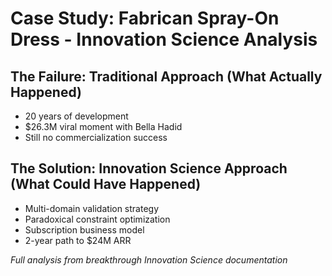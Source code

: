 # Case Study: Fabrican Spray-On Dress - Innovation Science Analysis

## The Failure: Traditional Approach (What Actually Happened)
- 20 years of development
- $26.3M viral moment with Bella Hadid
- Still no commercialization success

## The Solution: Innovation Science Approach (What Could Have Happened)
- Multi-domain validation strategy
- Paradoxical constraint optimization
- Subscription business model
- 2-year path to $24M ARR

*Full analysis from breakthrough Innovation Science documentation*

